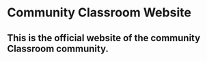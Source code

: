 # Community Classroom Website

## This is the official website of the community Classroom community.